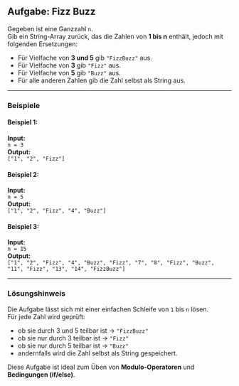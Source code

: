 ## Aufgabe: Fizz Buzz

Gegeben ist eine Ganzzahl `n`.  
Gib ein String-Array zurück, das die Zahlen von **1 bis n** enthält, jedoch mit folgenden Ersetzungen:

- Für Vielfache von **3 und 5** gib `"FizzBuzz"` aus.
- Für Vielfache von **3** gib `"Fizz"` aus.
- Für Vielfache von **5** gib `"Buzz"` aus.
- Für alle anderen Zahlen gib die Zahl selbst als String aus.

---

### Beispiele

#### Beispiel 1:
**Input:**  
`n = 3`  
**Output:**  
`["1", "2", "Fizz"]`

#### Beispiel 2:
**Input:**  
`n = 5`  
**Output:**  
`["1", "2", "Fizz", "4", "Buzz"]`

#### Beispiel 3:
**Input:**  
`n = 15`  
**Output:**  
`["1", "2", "Fizz", "4", "Buzz", "Fizz", "7", "8", "Fizz", "Buzz", "11", "Fizz", "13", "14", "FizzBuzz"]`

---

### Lösungshinweis

Die Aufgabe lässt sich mit einer einfachen Schleife von `1` bis `n` lösen.  
Für jede Zahl wird geprüft:
- ob sie durch 3 und 5 teilbar ist → `"FizzBuzz"`
- ob sie nur durch 3 teilbar ist → `"Fizz"`
- ob sie nur durch 5 teilbar ist → `"Buzz"`
- andernfalls wird die Zahl selbst als String gespeichert.

Diese Aufgabe ist ideal zum Üben von **Modulo-Operatoren** und **Bedingungen (if/else)**.
